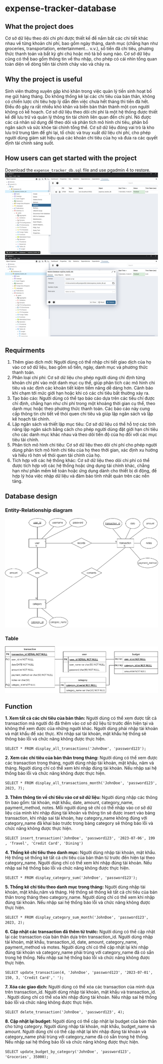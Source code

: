 # expense-tracker-database                    
## What the project does
Cơ sở dữ liệu theo dõi chi phí được thiết kế để nắm bắt các chi tiết khác nhau về từng khoản chi phí, bao gồm ngày tháng, danh mục (chẳng hạn như groceries, transportation, entertainment… v.v.), số tiền đã chi tiêu, phương thức thanh toán và bất kỳ ghi chú hoặc mô tả bổ sung nào. Cơ sở dữ liệu cũng có thể bao gồm thông tin về thu nhập, cho phép có cái nhìn tổng quan toàn diện về dòng tiền tài chính chảy vào và chảy ra. 
## Why the project is useful
Sinh viên thường xuyên gặp khó khăn trong việc quản lý tiền sinh hoạt bố mẹ gửi hàng tháng. Do không thống kê lại các chi tiêu của bản thân, không có chiến lược chi tiêu hợp lý dẫn đến việc chưa hết tháng thì tiền đã hết. Điều đó gây ra rất nhiều khó khăn và biến bản thân thành một con người không có kế hoạch. Cơ sở dữ liệu theo dõi chi phí là một hệ thống được thiết kế để lưu trữ và quản lý thông tin tài chính liên quan đến chi phí. Nó được các cá nhân sử dụng để theo dõi và phân tích mô hình chi tiêu, phân bổ ngân sách và sức khỏe tài chính tổng thể. Cơ sở dữ liệu đóng vai trò là kho lưu trữ trung tâm để ghi lại, tổ chức và truy xuất dữ liệu chi phí, cho phép người dùng giám sát hiệu quả các khoản chi tiêu của họ và đưa ra các quyết định tài chính sáng suốt.
## How users can get started with the project
Download the `expense_tracker_db.sql` file and use pgadmin 4 to restore.
![](/assets/pgadmin4_1.png)
![](/assets/pgadmin4_2.png)
## Requirments
1.	Thêm giao dịch mới: Người dùng có thể nhập chi tiết giao dịch của họ vào cơ sở dữ liệu, bao gồm số tiền, ngày, danh mục và phương thức thanh toán. 
2.	Phân loại chi phí: Cơ sở dữ liệu cho phép người dùng chỉ định từng khoản chi phí vào một danh mục cụ thể, giúp phân tích các mô hình chi tiêu và xác định các khoản tiết kiệm tiềm năng dễ dàng hơn. Cảnh báo khi chạm tới mức giới hạn hoặc khi có các chi tiêu bất thường xảy ra.
3.	Tạo báo cáo: Người dùng có thể tạo báo cáo dựa trên các tiêu chí được chỉ định, chẳng hạn như chi phí trong một khoảng thời gian cụ thể, theo danh mục hoặc theo phương thức thanh toán. Các báo cáo này cung cấp thông tin chi tiết về thói quen chi tiêu và giúp lập ngân sách và lập kế hoạch tài chính.
4.	Lập ngân sách và thiết lập mục tiêu: Cơ sở dữ liệu có thể hỗ trợ các tính năng lập ngân sách bằng cách cho phép người dùng đặt giới hạn chi tiêu cho các danh mục khác nhau và theo dõi tiến độ của họ đối với các mục tiêu tài chính.
5.	Phân tích mô hình chi tiêu: Cơ sở dữ liệu theo dõi chi phí cho phép người dùng phân tích mô hình chi tiêu của họ theo thời gian, xác định xu hướng và hiểu rõ hơn về thói quen tài chính của họ.
6.	Tích hợp với các hệ thống khác: Cơ sở dữ liệu theo dõi chi phí có thể được tích hợp với các hệ thống hoặc ứng dụng tài chính khác, chẳng hạn như phần mềm kế toán hoặc ứng dụng dành cho thiết bị di động, để hợp lý hóa việc nhập dữ liệu và đảm bảo tính nhất quán trên các nền tảng.
## Database design
### Entity-Relationship diagram
![erd-expense_tracker drawio](/assets/erd-expense_tracker.drawio.png)
### Table
![er-expense_tracker drawio](/assets/er-expense_tracker.drawio.png)
## Function
**1. Xem tất cả các chi tiêu của bản thân:**  Người dùng có thể xem được tất cả transaction mà người đó đã thêm vào cơ sở dữ liệu từ trước đến hiện tại và không thể xem được của những người khác. Người dùng phải nhập tài khoản và mật khẩu để xác thực. Khi nhập sai tài khoản, mật khẩu hệ thống sẽ thông báo lỗi và chức năng không được thực hiện.

`SELECT * FROM display_all_transactions('JohnDoe', 'password123');`

**2.	Xem các chi tiêu của bản thân trong tháng:**  Người dùng có thể xem được các transaction trong tháng, người dùng nhập tài khoản, mật khẩu, năm và tháng. Người dùng chỉ có thể xem khi nhập đúng tài khoản. Nếu nhập sai hệ thống báo lỗi và chức năng không được thực hiện.

`SELECT * FROM display_all_transactions_month('JohnDoe', 'password123', 2023, 7);`

**3. Thêm thông tin về chi tiêu vào cơ sở dữ liệu:** Người dùng nhập các thông tin bao gồm: tài khoản, mật khẩu, date, amount, category_name, payment_method, notes. Mỗi người dùng sẽ chỉ có thể nhập vào cơ sở dữ liệu của mình khi nhập đúng tài khoản và thông tin sẽ được insert vào bảng transaction, khi nhập sai tài khoản, hay category_name không đúng với category_name đã khai báo trước trong bàng category sẽ thông báo lỗi và chức năng không được thực hiện.

`SELECT insert_transaction('JohnDoe', 'password123', '2023-07-06', 199 , 'Travel', 'Credit Card', 'Dining')`

**4. Thống kê chi tiêu theo danh mục:** Người dùng nhập tài khoản, mật khẩu. Hệ thống sẽ thống kê tất cả chi tiêu của bản thân từ trước đến hiện tại theo category_name. Người dùng chỉ có thể xem khi nhập đúng tài khoản. Nếu nhập sai hệ thống báo lỗi và chức năng không được thực hiện.

`SELECT * FROM display_category_sum('JohnDoe', 'password123');`

**5. Thống kê chi tiêu theo danh mục trong tháng:** Người dùng nhập tài khoản, mật khẩu,năm và tháng. Hệ thống sẽ thống kê tất cả chi tiêu của bản thân trong tháng theo category_name. Người dùng chỉ có thể xem khi nhập đúng tài khoản. Nếu nhập sai hệ thống báo lỗi và chức năng không được thực hiện.

`SELECT * FROM display_category_sum_month('JohnDoe', 'password123', 2023, 2);`

**6. Cập nhật các transaction đã thêm từ trước:** Người dùng có thể cập nhật lại các transaction của bản thân dựa trên transaction_id. Người dùng nhập tài khoản, mật khẩu, transaction_id, date, amount, category_name, payment_method và motes. Người dùng chỉ có thể cập nhật lại khi nhập đúng tài khoản và category_name phải trùng với category_name đã có sẵn trong hệ thống. Nếu nhập sai hệ thống báo lỗi và chức năng không được thực hiện.

`SELECT update_transaction(4, 'JohnDoe', 'password123', '2023-07-01', 150, 3, 'Credit Card',' ');`

**7. Xóa các giao dịch:** Người dùng có thể xóa các transaction của mình dựa trên transaction_id. Người dùng nhập tài khoản, mật khẩu và transaction_id. . Người dùng chỉ có thể xóa khi nhập đúng tài khoản. Nếu nhập sai hệ thống báo lỗi và chức năng không được thực hiện.

`SELECT delete_transaction('JohnDoe', 'password123', 4);`

**8. Cập nhật lại budget:** Người dùng có thể cập nhật lại budget của bản thân cho từng category. Người dùng nhập tài khoản, mật khẩu, budget_name và amount. Người dùng chỉ có thể cập nhật lại khi nhập đúng tài khoản và category_name phải trùng với category_name đã có sẵn trong hệ thống. Nếu nhập sai hệ thống báo lỗi và chức năng không được thực hiện.

`SELECT update_budget_by_category('JohnDoe', 'password123', 'Groceries', 35000);`
